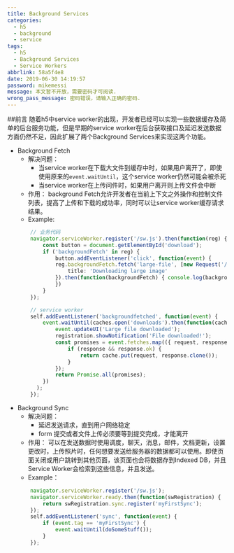 ```yaml
---
title: Background Services
categories:
  - h5
  - background
  - service
tags:
  - h5
  - Background Services
  - Service Workers
abbrlink: 58a5f4e8
date: 2019-06-30 14:19:57
password: mikemessi
message: 本文暂不开放，需要密码才可阅读.
wrong_pass_message: 密码错误，请输入正确的密码.
---
```

##前言
  随着h5中service worker的出现，开发者已经可以实现一些数据缓存及简单的后台服务功能，但是早期的service worker在后台获取接口及延迟发送数据方面仍然不足，因此扩展了两个Background Services来实现这两个功能。
  - Background Fetch
    + 解决问题：
        - 当service worker在下载大文件到缓存中时，如果用户离开了，即使使用原来的`event.waitUntil`，这个service worker仍然可能会被杀死
        - 当service worker在上传问件时，如果用户离开则上传文件会中断
    + 作用：
        background Fetch允许开发者在当前上下文之外操作和控制文件列表，提高了上传和下载的成功率，同时可以让service worker缓存请求结果。
    + Example:
    ```typescript
        // 业务代码
        navigator.serviceWorker.register('/sw.js').then(function(reg) {
            const button = document.getElementById('download');
            if ('backgroundFetch' in reg) {
                button.addEventListener('click', function(event) {
                reg.backgroundFetch.fetch('large-file', [new Request('/images/twilio.png')], {
                    title: 'Downloading large image'
                }).then(function(backgroundFetch) { console.log(backgroundFetch) });
                })
            }
        });
    
        // service worker
        self.addEventListener('backgroundfetched', function(event) {
            event.waitUntil(caches.open('downloads').then(function(cache) {
                event.updateUI('Large file downloaded');
                registration.showNotification('File downloaded!');
                const promises = event.fetches.map(({ request, response }) => {
                    if (response && response.ok) {
                        return cache.put(request, response.clone());
                    }   
                });
                return Promise.all(promises);
            })
          );
        });
    ```
  - Background Sync
    + 解决问题：
       - 延迟发送请求，直到用户网络稳定
       - form 提交或者文件上传必须要等到提交完成，才能离开
    + 作用：
        可以在发送数据时使用调度，聊天，消息，邮件，文档更新，设置更改时，上传照片时，任何想要发送给服务器的数据都可以使用。即使页面关闭或用户跳转到其他页面，该页面也会将数据存到Indexed DB，并且Service Worker会检索到这些信息，并且发送。
    + Example：
    ```typescript
        navigator.serviceWorker.register('/sw.js');
        navigator.serviceWorker.ready.then(function(swRegistration) {
            return swRegistration.sync.register('myFirstSync');
        });
        self.addEventListener('sync', function(event) {
            if (event.tag == 'myFirstSync') {
                event.waitUntil(doSomeStuff());
            }
        });
    ```
